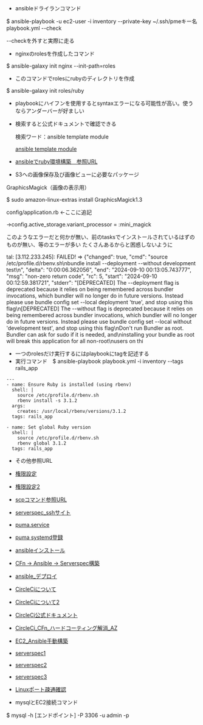 - ansibleドライランコマンド
  
$ ansible-playbook -u ec2-user -i inventory --private-key ~/.ssh/pmeキー名 playbook.yml --check


--checkを外すと実際に走る


- nginxのrolesを作成したコマンド


$ ansible-galaxy init nginx --init-path=roles

- このコマンドでrolesにrubyのディレクトリを作成

  
$ ansible-galaxy init roles/ruby



- playbookにハイフンを使用するとsyntaxエラーになる可能性が高い。使うならアンダーバーが好ましい

- 検索すると公式ドキュメントで確認できる

  
  検索ワード：ansible template module
  

  [ansible template module](https://docs.ansible.com/ansible/latest/collections/ansible/builtin/template_module.html)


- [ansibleでruby環境構築　参照URL](https://qiita.com/fukushi_yoshikazu/items/69debbdab621ee0a19c2)

- S3への画像保存及び画像ビューに必要なパッケージ

 GraphicsMagick（画像の表示用）

 
$ sudo amazon-linux-extras install GraphicsMagick1.3

config/application.rb ←ここに追記


→config.active_storage.variant_processor = :mini_magick


このようなエラーだと何かが無い、前のtasksでインストールされているはずのものが無い、等のエラーが多い
たくさんあるからと困惑しないように

tal: [3.112.233.245]: FAILED! => {"changed": true, "cmd": "source /etc/profile.d/rbenv.sh\nbundle install --deployment --without development test\n", "delta": "0:00:06.362056", "end": "2024-09-10 00:13:05.743777", "msg": "non-zero return code", "rc": 5, "start": "2024-09-10 00:12:59.381721", "stderr": "[DEPRECATED] The --deployment flag is deprecated because it relies on being remembered across bundler invocations, which bundler will no longer do in future versions. Instead please use bundle config set --local deployment 'true', and stop using this flag\n[DEPRECATED] The --without flag is deprecated because it relies on being remembered across bundler invocations, which bundler will no longer do in future versions. Instead please use bundle config set --local without 'development test', and stop using this flag\nDon't run Bundler as root. Bundler can ask for sudo if it is needed, and\ninstalling your bundle as root will break this application for all non-root\nusers on thi

- 一つのrolesだけ実行するにはplaybookにtagを記述する
- 実行コマンド　$ ansible-playbook playbook.yml -i inventory --tags rails_app

````
---
- name: Ensure Ruby is installed (using rbenv)
  shell: |
    source /etc/profile.d/rbenv.sh
    rbenv install -s 3.1.2
  args:
    creates: /usr/local/rbenv/versions/3.1.2
  tags: rails_app

- name: Set global Ruby version
  shell: |
    source /etc/profile.d/rbenv.sh
    rbenv global 3.1.2
  tags: rails_app
````

- その他参照URL
- [権限設定](https://qiita.com/Kyohei-takiyama/items/6dd6a7009618aba59207)
- [権限設定2](https://qiita.com/ir-yk/items/af8550fea92b5c5f7fca)
- [scpコマンド参照URL](https://japan.zdnet.com/article/35189624/)
- [serverspec_sshサイト](https://hitolog.blog/2021/10/14/serverspec/)
- [puma.service](https://engineer-daily.com/ec2-puma-setting/)
- [puma systemd登録](https://zenn.dev/trysmr/articles/65a6db4deffdbf)
- [ansibleインストール](https://hitolog.blog/2021/10/12/how-to-install-ansible/)
- [CFn → Ansible → Serverspec構築](https://qiita.com/taishin/items/89b42106582a2aa5495b)
- [ansible_デプロイ](https://qiita.com/masainaba921/items/e29c5b548e2e7b41b68b)
- [CircleCiについて](https://qiita.com/hika7719/items/20d01c4bc56bf09dec5c)
- [CircleCiについて2](https://qiita.com/gold-kou/items/4c7e62434af455e977c2)
- [CircleCi公式ドキュメント](https://circleci.com/docs/ja/hello-world/)
- [CircleCi_CFn_ハードコーティング解消_AZ](https://dev.classmethod.jp/articles/cfn-availavility-zone-notation/)
- [EC2_Ansible手動構築](https://hitolog.blog/2021/10/12/how-to-install-ansible/)
- [serverspec1](https://qiita.com/hitomatagi/items/12f9f10ff8e95dbe0999)
- [serverspec2](https://qiita.com/minamijoyo/items/467ddd13c0cab15330bf)
- [serverspec3](https://qiita.com/hitomatagi/items/956a8893aea6cb18a93f)
- [Linuxポート疎通確認](https://qiita.com/WisteriaWave/items/1e86a9d9488ee777c0a3)



- mysqlとEC2接続コマンド

  
$ mysql -h [エンドポイント] -P 3306 -u admin -p


